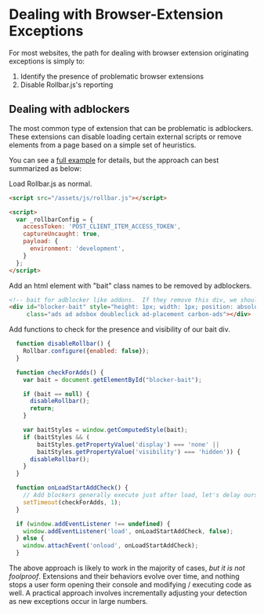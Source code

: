 # Dealing with Browser-Extension Exceptions

For most websites, the path for dealing with browser extension originating exceptions is simply to:

1.  Identify the presence of problematic browser extensions
2.  Disable Rollbar.js's reporting

## Dealing with adblockers

The most common type of extension that can be problematic is adblockers.  These extensions can disable loading
certain external scripts or remove elements from a page based on a simple set of heuristics. 

You can see a [full example](https://github.com/rollbar/rollbar.js/tree/master/examples/extension-exceptions/) 
for details, but the approach can best summarized as below:

Load Rollbar.js as normal.

```html
<script src="/assets/js/rollbar.js"></script>

<script>
  var _rollbarConfig = {
    accessToken: 'POST_CLIENT_ITEM_ACCESS_TOKEN',
    captureUncaught: true,
    payload: {
      environment: 'development',
    }
  };
</script>
```

Add an html element with "bait" class names to be removed by adblockers.

```html
<!-- bait for adblocker like addons.  If they remove this div, we should disable error reporting -->
<div id="blocker-bait" style="height: 1px; width: 1px; position: absolute; left: -999em; top: -999em"
     class="ads ad adsbox doubleclick ad-placement carbon-ads"></div>
```

Add functions to check for the presence and visibility of our bait div.

```js
  function disableRollbar() {
    Rollbar.configure({enabled: false});
  }

  function checkForAdds() {
    var bait = document.getElementById("blocker-bait");

    if (bait == null) {
      disableRollbar();
      return;
    }

    var baitStyles = window.getComputedStyle(bait);
    if (baitStyles && (
        baitStyles.getPropertyValue('display') === 'none' ||
        baitStyles.getPropertyValue('visibility') === 'hidden')) {
      disableRollbar();
    }
  }

  function onLoadStartAddCheck() {
    // Add blockers generally execute just after load, let's delay ourselves to get behind it.
    setTimeout(checkForAdds, 1);
  }

  if (window.addEventListener !== undefined) {
    window.addEventListener('load', onLoadStartAddCheck, false);
  } else {
    window.attachEvent('onload', onLoadStartAddCheck);
  }
```

The above approach is likely to work in the majority of cases, *but it is not foolproof*.  Extensions and their 
behaviors evolve over time, and nothing stops a user form opening their console and modifying / executing code as well.
A practical approach involves incrementally adjusting your detection as new exceptions occur in large numbers.
